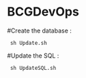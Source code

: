 # BCGDevOps

 


#Create the database : 

<code> sh Update.sh </code>


#Update the SQL : 

<code> sh UpdateSQL.sh </code>
